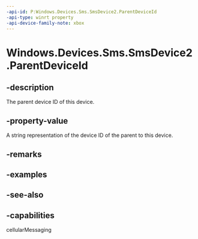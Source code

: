 ```yaml
---
-api-id: P:Windows.Devices.Sms.SmsDevice2.ParentDeviceId
-api-type: winrt property
-api-device-family-note: xbox
---
```


<!-- Property syntax
public string ParentDeviceId { get; }
-->

# Windows.Devices.Sms.SmsDevice2.ParentDeviceId

## -description
The parent device ID of this device.

## -property-value
A string representation of the device ID of the parent to this device.

## -remarks

## -examples

## -see-also


## -capabilities
cellularMessaging
